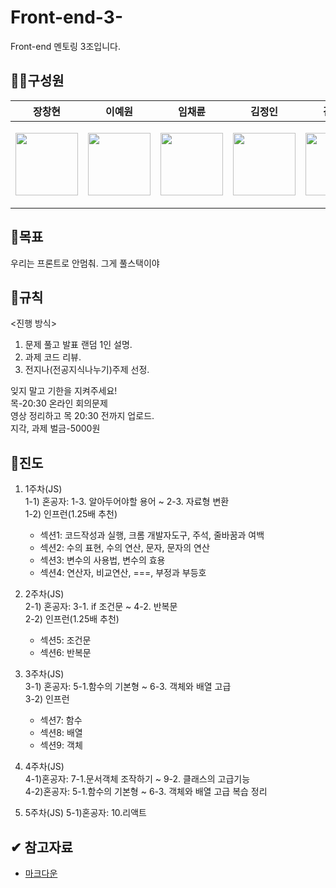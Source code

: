 # Front-end-3-
Front-end 멘토링 3조입니다.

## 🧑‍💻구성원
|                                                              장창현                                                               |                                                               이예원                                                               |                                                              임채륜                                                              |김정인|김세림|
|:------------------------------------------------------------------------------------------------------------------------------:|:-------------------------------------------------------------------------------------------------------------------------------:|:-----------------------------------------------------------------------------------------------------------------------------:|:---:|:---:|
|<p><a href="https://github.com/changhyun-jang"> <img src="https://avatars.githubusercontent.com/u/86968048?s=400&u=e8cdd18230094558a6014cab99c580b14b5d310f&v=4" width="100"></a></p>|<p><a href="https://github.com/leeye-won"> <img src="https://avatars.githubusercontent.com/u/86968048?s=400&u=e8cdd18230094558a6014cab99c580b14b5d310f&v=4" width="100"></a></p>|<p><a href="https://github.com/PBEM22"> <img src="https://avatars.githubusercontent.com/u/86968048?s=400&u=e8cdd18230094558a6014cab99c580b14b5d310f&v=4" width="100"></a></p>|<p><a href="https://github.com/jynkim04"> <img src="https://avatars.githubusercontent.com/u/86968048?s=400&u=e8cdd18230094558a6014cab99c580b14b5d310f&v=4" width="100"></a></p>|<p><a href="https://github.com/threefoots"> <img src="https://avatars.githubusercontent.com/u/86968048?s=400&u=e8cdd18230094558a6014cab99c580b14b5d310f&v=4" width="100"></a></p>|

## 👊목표
우리는 프론트로 안멈춰. 그게 풀스택이야

## 🙏규칙
<진행 방식>   
1. 문제 풀고 발표 랜덤 1인 설명.   
2. 과제 코드 리뷰.
3. 전지나(전공지식나누기)주제 선정.

잊지 말고 기한을 지켜주세요!   
목-20:30 온라인 회의문제    
영상 정리하고 목 20:30 전까지 업로드.      
지각, 과제 벌금-5000원   

## 📘진도
 1. 1주차(JS)   
  1-1) 혼공자: 1-3. 알아두어야할 용어 ~ 2-3. 자료형 변환   
  1-2) 인프런(1.25배 추천)   
    - 섹션1: 코드작성과 실행, 크롬 개발자도구, 주석, 줄바꿈과 여백
    - 섹션2: 수의 표현, 수의 연산, 문자, 문자의 연산
    - 섹션3: 변수의 사용법, 변수의 효용
    - 섹션4: 연산자, 비교연산, ===, 부정과 부등호

 2. 2주차(JS)   
  2-1) 혼공자: 3-1. if 조건문 ~ 4-2. 반복문  
  2-2) 인프런(1.25배 추천)   
    - 섹션5: 조건문
    - 섹션6: 반복문
 3. 3주차(JS)   
  3-1) 혼공자: 5-1.함수의 기본형 ~ 6-3. 객체와 배열 고급   
  3-2) 인프런
    - 섹션7: 함수
    - 섹션8: 배열
    - 섹션9: 객체
 4. 4주차(JS)   
  4-1)혼공자: 7-1.문서객체 조작하기 ~ 9-2. 클래스의 고급기능   
  4-2)혼공자: 5-1.함수의 기본형 ~ 6-3. 객체와 배열 고급 복습 정리   
 5. 5주차(JS)
  5-1)혼공자: 10.리액트
## ✔ 참고자료
- [마크다운](https://gist.github.com/ihoneymon/652be052a0727ad59601)

